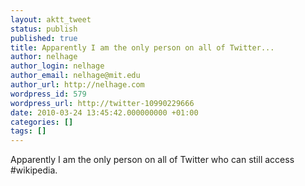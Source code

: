 ```yaml
---
layout: aktt_tweet
status: publish
published: true
title: Apparently I am the only person on all of Twitter...
author: nelhage
author_login: nelhage
author_email: nelhage@mit.edu
author_url: http://nelhage.com
wordpress_id: 579
wordpress_url: http://twitter-10990229666
date: 2010-03-24 13:45:42.000000000 +01:00
categories: []
tags: []
---
```

Apparently I am the only person on all of Twitter who can still
access #wikipedia.

